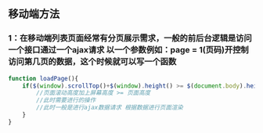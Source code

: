 ## 移动端方法
### 1：在移动端列表页面经常有分页展示需求，一般的前后台逻辑是访问一个接口通过一个ajax请求 以一个参数例如：page = 1(页码)开控制访问第几页的数据，这个时候就可以写一个函数

```js
function loadPage(){
	if($(window).scrollTop()+$(window).height() >= $(document.body).height()){
		//页面滚动高度加上屏幕高度 >= 页面高度
		//此时需要进行的操作
		//此时一般是进行ajax数据请求 根据数据进行页面渲染
	}
}
``` 